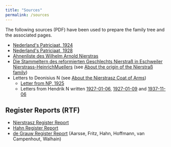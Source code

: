 ```yaml
---
title: "Sources"
permalink: /sources
---
```


The following sources (PDF) have been used to prepare the family tree and the associated pages.

- [Nederland's Patriciaat, 1924](/assets/sources/np1924.pdf)
- [Nederland's Patriciaat, 1928](/assets/sources/np1928.pdf)
- [Ahnenliste des Wilhelm Arnold Nierstras](/assets/sources/AhnenlisteWilhelmArnoldNierstras.pdf)
- [Die Stammeltern des reformierten Geschlechts Nierstraß in Eschweiler Nierstrass-HeinrichMuellers](/assets/sources/StammelternNierstrass-HeinrichMuellers.pdf) (see [About the origin of the Nierstraß family](/origin))
- Letters to Deonisius N (see [About the Nierstrasz Coat of Arms](/crest/))
	- [Letter from NP, 1925](/assets/sources/NPLetter1925-04-25.pdf)
	- Letters from Hendrik N written [1927-01-06](/assets/sources/HJNierstrasz1927-01-06.pdf), [1927-01-09](/assets/sources/HJNierstrasz1927-01-09.pdf) and [1937-11-06](/assets/sources/HJNierstrasz1937-11-06.pdf)

## Register Reports (RTF)
- [Nierstrasz Register Report](/assets/sources/NierstraszRegister.rtf)
- [Hahn Register Report](/assets/sources/HahnRegister.rtf)
- [de Grauw Register Report](/assets/sources/deGrauwRegister.rtf) (Aarsse, Fritz, Hahn, Hoffmann, van Campenhout, Walhain)
